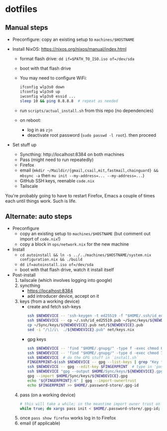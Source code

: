 # dotfiles

## Manual steps

- Preconfigure: copy an existing setup to `machines/$HOSTNAME`
- Install NixOS: https://nixos.org/nixos/manual/index.html
  - format flash drive: `dd if=$PATH_TO_ISO.iso of=/dev/sda`
  - boot with that flash drive
  - You may need to configure WiFi:

    ```sh
    ifconfig wlp3s0 down
    ifconfig wlp3s0 up
    iwconfig wlp3s0 essid ...
    sleep 10 && ping 8.8.8.8  # repeat as needed
    ```
  - run `scripts/actual_install.sh` from this repo (no dependencies)
  - on reboot:
    - log in as `zjn`
    - deactivate root password (`sudo passwd -l root`). then proceed

- Set stuff up
  - Syncthing: http://localhost:8384 on both machines
  - Pass (might need to run repeatedly)
  - Firefox
  - email (`mkdir ~/Maildir/{gmail,csail,mit,fastmail,chainguard} && mbsync -a` then `mu init --my-address=... --my-address=...`)
  - GitHub SSH keys, reenable `code.nix`
  - Tailscale

You're probably going to have to restart Firefox, Emacs a couple of times each
until things work. Such is life.

## Alternate: auto steps

- Preconfigure
  - copy an existing setup to `machines/$HOSTNAME` (but comment out import of `code.nix`!)
  - copy a block in `ops/network.nix` for the new machine
- Install 
  - `cd autoinstall && ln -s ../../machines/$HOSTNAME/system.nix configuration.nix && ./build`
  - `dd if=autoinstall.iso of=/dev/sda`
  - boot with that flash drive, watch it install itself
- Post-install
  1. tailscale (which involves logging into google)
  2. syncthing
     - <https://localhost:8384>
     - add introducer device, accept on it
  3. keys (from a working device)
     - create and fetch ssh-keys
       ```bash
       ssh $NEWDEVICE -- 'ssh-keygen -t ed25519 -f "$HOME/.ssh/id_ed25519" -N ""'
       ssh $NEWDEVICE -- cp ~/.ssh/id_ed25519.pub ~/Sync/keys/${NEWDEVICE}.pub
       cp ~/Sync/keys/${NEWDEVICE}.pub net/${NEWDEVICE}.pub
       sed -i "/\]/i\  ./${NEWDEVICE}.pub" net/keys.nix
         ```
     - gpg keys
       ```bash
       ssh $NEWDEVICE -- 'find "$HOME/.gnupg/" -type f -exec chmod 600 {} \;'
       ssh $NEWDEVICE -- 'find "$HOME/.gnupg/" -type d -exec chmod 700 {} \;'
       ssh $NEWDEVICE  # do the GPG stuff in `install.sh`
       FINGERPRINT=$(ssh $NEWDEVICE -- gpg --list-keys | grep "Key fingerprint" | head -n 1 | cut -d= -f2 | sed 's/ //g')
       ssh $NEWDEVICE -- gpg --edit-key $FINGERPRINT  # type in 'passwd<RET>' and then enter password
       ssh $NEWDEVICE "gpg --output $HOME/Sync/keys/${NEWDEVICE}.gpg --export z@znewman.net"
       gpg --import $HOME/Sync/keys/${NEWDEVICE}.gpg
       echo "${FINGERPRINT}:6" | gpg --import-ownertrust
       echo $FINGERPRINT >> $HOME/.password-store/.gpg-id
       ```
  4. pass (on a working device)
     ```bash
     # this will take a while; in the meantime import owner trust on other devices including $NEWDEVICE
     while true; do xargs pass init < $HOME/.password-store/.gpg-id; echo trying again; sleep 1; done
     ```
  5. once `pass show firefox` works log in to Firefox
  6. email (if applicable)



